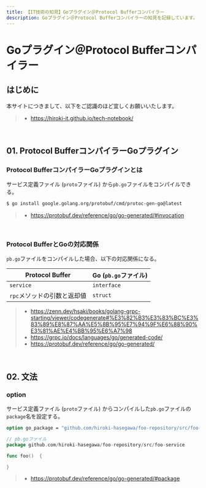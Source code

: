 ```yaml
---
title: 【IT技術の知見】Goプラグイン＠Protocol Bufferコンパイラー
description: Goプラグイン＠Protocol Bufferコンパイラーの知見を記録しています。
---
```


# Goプラグイン＠Protocol Bufferコンパイラー

## はじめに

本サイトにつきまして、以下をご認識のほど宜しくお願いいたします。

> - https://hiroki-it.github.io/tech-notebook/

<br>

## 01. Protocol BufferコンパイラーGoプラグイン

### Protocol BufferコンパイラーGoプラグインとは

サービス定義ファイル (`proto`ファイル) から`pb.go`ファイルをコンパイルできる。

```bash
$ go install google.golang.org/protobuf/cmd/protoc-gen-go@latest
```

> - https://protobuf.dev/reference/go/go-generated/#invocation

<br>

### Protocol BufferとGoの対応関係

`pb.go`ファイルをコンパイルした場合、以下の対応関係になる。

| Protocol Buffer             | Go (`pb.go`ファイル) |
| --------------------------- | -------------------- |
| `service`                   | `interface`          |
| `rpc`メソッドの引数と返却値 | `struct`             |

> - https://zenn.dev/hsaki/books/golang-grpc-starting/viewer/codegenerate#%E3%82%B3%E3%83%BC%E3%83%89%E8%87%AA%E5%8B%95%E7%94%9F%E6%88%90%E3%81%AE%E4%BB%95%E6%A7%98
> - https://grpc.io/docs/languages/go/generated-code/
> - https://protobuf.dev/reference/go/go-generated/

<br>

## 02. 文法

### option

サービス定義ファイル (`proto`ファイル) からコンパイルした`pb.go`ファイルの`package`名を設定する。

```protobuf
option go_package = "github.com/hiroki-hasegawa/foo-repository/src/foo-service";
```

```go
// pb.goファイル
package github.com/hiroki-hasegawa/foo-repository/src/foo-service

func foo()  {

}
```

> - https://protobuf.dev/reference/go/go-generated/#package

<br>
